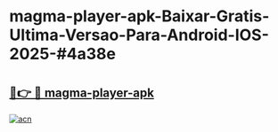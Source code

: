 # magma-player-apk-Baixar-Gratis-Ultima-Versao-Para-Android-IOS-2025-#4a38e

# <h2><a href="https://ainizakaria.my?title=magma-player-apk&ref=22M">🔗👉 🔴 magma-player-apk</a></h2>

[![acn](https://github.com/user-attachments/assets/0f9c940e-d8b0-45ae-aac7-cd30a18b3e1c)](https://ainizakaria.my?title=magma-player-apk&ref=22M)

